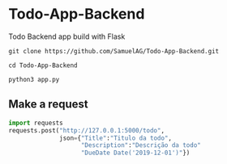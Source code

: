# Todo-App-Backend
Todo Backend app build with Flask

`git clone https://github.com/SamuelAG/Todo-App-Backend.git`

`cd Todo-App-Backend`

`python3 app.py`

## Make a request  


```python
import requests
requests.post("http://127.0.0.1:5000/todo", 
              json={"Title":"Titulo da todo", 
                    "Description":"Descrição da todo"
                    "DueDate Date('2019-12-01')"})
```
